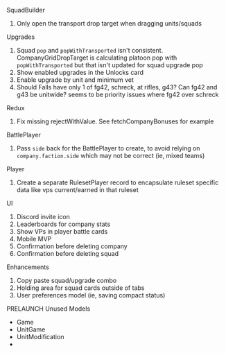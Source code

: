 SquadBuilder
1. Only open the transport drop target when dragging units/squads

Upgrades
1. Squad `pop` and `popWithTransported` isn't consistent. CompanyGridDropTarget is calculating platoon pop with `popWithTransported` but that isn't updated for squad upgrade pop
2. Show enabled upgrades in the Unlocks card
3. Enable upgrade by unit and minimum vet
4. Should Falls have only 1 of fg42, schreck, at rifles, g43? Can fg42 and g43 be unitwide? seems to be priority issues where fg42 over schreck

Redux
1. Fix missing rejectWithValue. See fetchCompanyBonuses for example

BattlePlayer
1. Pass `side` back for the BattlePlayer to create, to avoid relying on `company.faction.side` which may not be correct (ie, mixed teams)

Player
1. Create a separate RulesetPlayer record to encapsulate ruleset specific data like vps current/earned in that ruleset

UI
1. Discord invite icon
2. Leaderboards for company stats
3. Show VPs in player battle cards
4. Mobile MVP
5. Confirmation before deleting company
6. Confirmation before deleting squad

Enhancements
1. Copy paste squad/upgrade combo
2. Holding area for squad cards outside of tabs
3. User preferences model (ie, saving compact status)

PRELAUNCH
Unused Models
* Game
* UnitGame
* UnitModification
* 